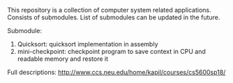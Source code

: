 This repository is a collection of computer system related applications. Consists of submodules. List of submodules can be updated in the future.

Submodule:

1. Quicksort: quicksort implementation in assembly
2. mini-checkpoint: checkpoint program to save context in CPU and readable memory and restore it

Full descriptions: http://www.ccs.neu.edu/home/kapil/courses/cs5600sp18/
